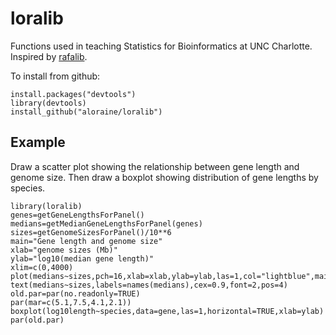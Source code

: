 # loralib

Functions used in teaching Statistics for Bioinformatics at UNC Charlotte.
Inspired by [rafalib](https://github.com/rafalab/rafalib).

To install from github:

```
install.packages("devtools")
library(devtools)
install_github("aloraine/loralib")
```

## Example

Draw a scatter plot showing the relationship between gene length and genome size.
Then draw a boxplot showing distribution of gene lengths by species.

```
library(loralib)
genes=getGeneLengthsForPanel()
medians=getMedianGeneLengthsForPanel(genes)
sizes=getGenomeSizesForPanel()/10**6
main="Gene length and genome size"
xlab="genome sizes (Mb)"
ylab="log10(median gene length)"
xlim=c(0,4000)
plot(medians~sizes,pch=16,xlab=xlab,ylab=ylab,las=1,col="lightblue",main=main,xlim=xlim)
text(medians~sizes,labels=names(medians),cex=0.9,font=2,pos=4)
old.par=par(no.readonly=TRUE)
par(mar=c(5.1,7.5,4.1,2.1))
boxplot(log10length~species,data=gene,las=1,horizontal=TRUE,xlab=ylab)
par(old.par)
```


